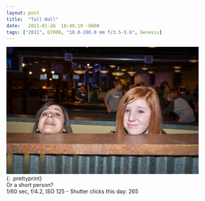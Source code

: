 ```yaml
---
layout: post
title:  "Tall Wall"
date:   2011-01-26  18:49:19 -0600
tags: ["2011", D7000, "18.0-200.0 mm f/3.5-5.6", Genesis]
---
```

![:title](/images/2011/2011_0126_D7K_0855.jpg)
{: .prettyprint}  
Or a short person?  
1/60 sec, f/4.2, ISO 125 - Shutter clicks this day: 265